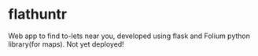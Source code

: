 # flathuntr
Web app to find to-lets near you, developed using flask and Folium python library(for maps).
Not yet deployed!
